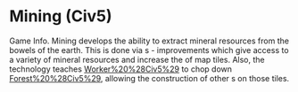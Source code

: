 # Mining (Civ5)

Game Info.
Mining develops the ability to extract mineral resources from the bowels of the earth. This is done via s - improvements which give access to a variety of mineral resources and increase the of map tiles. Also, the technology teaches [Worker%20%28Civ5%29](Workers) to chop down [Forest%20%28Civ5%29](forests), allowing the construction of other s on those tiles.